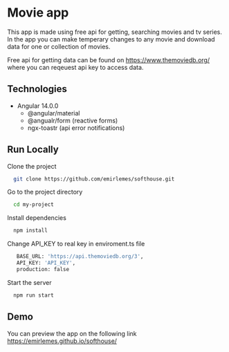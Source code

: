 # Movie app

This app is made using free api for getting, searching movies
and tv series. In the app you can make temperary changes to any
movie and download data for one or collection of movies.

Free api for getting data can be found on https://www.themoviedb.org/ 
where you can reqeuest api key to access data.




## Technologies

- Angular 14.0.0
    - @angular/material
    - @angualr/form (reactive forms)
    - ngx-toastr (api error notifications)



## Run Locally

Clone the project

```bash
  git clone https://github.com/emirlemes/softhouse.git
```

Go to the project directory

```bash
  cd my-project
```

Install dependencies

```bash
  npm install
```

Change API_KEY to real key in enviroment.ts file

```bash
   BASE_URL: 'https://api.themoviedb.org/3',
   API_KEY: 'API_KEY',
   production: false
```

Start the server

```bash
  npm run start
```


## Demo 

You can preview the app on the following link
https://emirlemes.github.io/softhouse/

